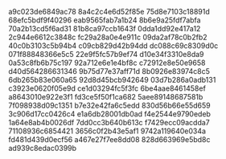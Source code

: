 a9c023de6849ac78
8a4c2c4e6d52f85e
75d8e7103c18891d
68efc5bdf9f40296
eab9565fab7a1b24
8b6e9a25fdf7abfa
70a2b13cd5f6ad31
81b8ca97ccb1643f
0dda1dd92e417a12
2c944e6612c3848c
fc29a28a0e4e911c
09da2af78c0b2fb2
40c0b3103c5b94b4
c09cb829d42b94dd
dc088c69c8309d0c
071f88848366e5c5
22e9f5fc57b9ef74
d10e34f3310e8da9
0a53c8fb6b75c197
92a712e6e1e4bf8c
c72912e8e50e9658
d40d564286631346
9b75d77e37aff71d
8b0926e83974c8c5
6db265b83e060a65
92d8d45bcb942649
03d7b286a0adb131
c3923e0620f05e9d
ce1d03294fc5f3fc
6be4aae8461458ef
a8643010e922e3f1
fd3ce5f50f1ca682
5aee89148687581b
7f098938d09c1351
b7e32e42fa6c5edd
830d56b66e55d659
3c906d17cc0426c4
e1a6db28001db0ad
f4e2544e9790edeb
1a64e8ab4b0026df
7dd0cc3b640b613c
f7429ecc09acdda7
71108936c6854421
3656c0f2b43e5af1
9742a119640e034a
fd481d439d0ecf56
a467e27f7ee8dd08
828d663969e5bd8c
ad939c8edac0399b
